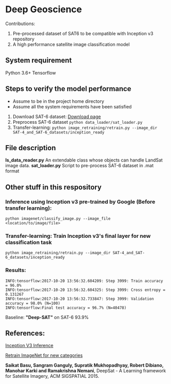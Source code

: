 
# Deep Geoscience

Contributions: 
1. Pre-processed dataset of SAT6 to be compatible with Inception v3 repository
2. A high performance satellite image classification model

## System requirement
Python 3.6+
Tensorflow

## Steps to verify the model performance
* Assume to be in the project home directory
* Assume all the system requirements have been satisfied
1. Download SAT-6 dataset: [Download page](http://csc.lsu.edu/~saikat/deepsat/)
2. Preprocess SAT-6 dataset ```python data_loader/sat_loader.py```
3. Transfer-learning: 
```python image_retraining/retrain.py --image_dir SAT-4_and_SAT-6_datasets/inception_ready``` 

## File description
**ls_data_reader.py**
An extendable class whose objects can handle LandSat image data.
**sat_loader.py**
Script to pre-process SAT-6 dataset in .mat format

## Other stuff in this respository
### Inference using Inception v3 pre-trained by Google (Before transfer learning):
```python imagenet/classify_image.py --image_file <location/to/image/file>```

### Transfer-learning: Train Inception v3's final layer for new classification task

```python image_retraining/retrain.py --image_dir SAT-4_and_SAT-6_datasets/inception_ready ```

### Results: 
```
INFO:tensorflow:2017-10-20 13:56:32.604209: Step 3999: Train accuracy = 96.0%
INFO:tensorflow:2017-10-20 13:56:32.604325: Step 3999: Cross entropy = 0.131267
INFO:tensorflow:2017-10-20 13:56:32.733847: Step 3999: Validation accuracy = 98.0% (N=100)
INFO:tensorflow:Final test accuracy = 96.7% (N=40478)
```

Baseline: **"Deep-SAT"** on SAT-6 93.9%

## References:

[Inception V3 Inference](https://www.tensorflow.org/tutorials/image_recognition
)

[Retrain ImageNet for new categories](https://www.tensorflow.org/tutorials/image_retraining)


**Saikat Basu, Sangram Ganguly, Supratik Mukhopadhyay, Robert Dibiano, Manohar Karki and Ramakrishna Nemani**, DeepSat - A Learning framework for Satellite Imagery, ACM SIGSPATIAL 2015.

